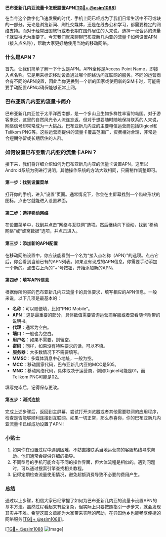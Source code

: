 **巴布亚新几内亚流量卡怎麽設置APN[[TG💪+ @esim1088](https://t.me/s/esim1088)]**

在当今这个数字化飞速发展的时代，手机上网已经成为了我们日常生活中不可或缺的一部分。无论是浏览新闻、刷社交媒体，还是在线办公和学习，都需要稳定的网络支持。而对于经常出国旅行或者长期在国外居住的人来说，选择一张合适的流量卡就显得尤为重要了。今天我们就来聊聊巴布亚新几内亚的流量卡如何设置APN（接入点名称），帮助大家更好地使用当地的移动网络。

### 什么是APN？

首先，让我们简单了解一下什么是APN。APN全称是Access Point Name，即接入点名称。它是用来标识移动设备通过哪个网络访问互联网的服务。不同的运营商会有不同的APN设置，因此当你更换到一个新的国家或使用新的SIM卡时，可能需要手动配置APN以确保能够正常上网。

### 巴布亚新几内亚的流量卡简介

巴布亚新几内亚位于太平洋西南部，是一个多山且生物多样性丰富的岛国。对于游客来说，这里的自然风光令人流连忘返，但对于想要随时随地保持联系的人来说，网络信号却常常成为一大挑战。巴布亚新几内亚的主要电信运营商包括Digicel和Telikom PNG等。这些运营商提供的流量卡覆盖范围广，资费相对合理，非常适合短期停留或长期居住的人群。

### 如何设置巴布亚新几内亚的流量卡APN？

接下来，我们将详细介绍如何为巴布亚新几内亚的流量卡设置APN。这里以Android系统为例进行说明，其他操作系统的方法大致相同，只需稍作调整即可。

#### 第一步：找到设置菜单

打开你的手机，进入“设置”页面。通常情况下，你会在主屏幕找到一个齿轮形状的图标，点击它就能进入设置界面。

#### 第二步：选择移动网络

在设置菜单中，找到并点击“网络与互联网”选项。然后继续向下滚动，找到“移动网络”或“蜂窝数据”选项，并点击进入。

#### 第三步：添加新的APN配置

在移动网络设置中，你应该能看到一个名为“接入点名称（APN）”的选项。点击它后，你会看到当前已有的APN列表。如果没有现成的APN信息，你需要手动添加一个新的。点击右上角的“+”号按钮，开始添加新的APN。

#### 第四步：填写APN信息

根据你所购买的巴布亚新几内亚流量卡的具体要求，填写相应的APN信息。一般来说，以下几项是最基本的：

- **名称**：可以随便填，比如“PNG Mobile”。
- **APN**：这是最重要的部分，具体数值需要咨询运营商客服或者查看随卡附带的说明书。
- **代理**：通常为空白。
- **端口**：一般也为空白。
- **用户名**：如果不需要，则留空。
- **密码**：同样，如果没有特殊要求的话，可以不填。
- **服务器**：大多数情况下不需要填写。
- **MMSC**：多媒体消息中心地址，一般为空。
- **MCC**：移动国家代码，巴布亚新几内亚的MCC是505。
- **MNC**：移动网络代码，具体取决于运营商，例如Digicel可能是01，而Telikom PNG可能是02。

填写完毕后，记得保存更改。

#### 第五步：测试连接

完成上述步骤后，返回到主屏幕，尝试打开浏览器或者其他需要联网的应用程序，检查是否能够顺利连接到互联网。如果一切正常，那么恭喜你，你的巴布亚新几内亚流量卡已经成功设置了APN！

### 小贴士

1. 如果你在设置过程中遇到困难，不妨直接联系当地运营商的客服热线寻求帮助。他们通常会提供详细的指导。
2. 不同型号的手机可能会有不同的操作界面，但大体流程是相似的。遇到问题时，可以通过搜索引擎查找相关教程。
3. 记得定期检查流量使用情况，避免超额消费导致不必要的费用产生。

### 总结

通过以上步骤，相信大家已经掌握了如何为巴布亚新几内亚的流量卡设置APN的基本方法。虽然过程看起来有些复杂，但实际上只要按照指引一步步来，就会发现其实并不难。希望这篇文章能为大家带来实际的帮助，在异国他乡也能畅享便捷的网络服务[[TG💪+ @esim1088](https://t.me/s/esim1088)]。

[[TG💪+ @esim1088](https://t.me/s/esim1088) ![Image](https://i.postimg.cc/4NQfJmqS/Snipaste-2025-05-13-00-14-12.png)]